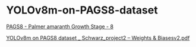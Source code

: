 # YOLOv8m-on-PAGS8-dataset
[PAGS8 - Palmer amaranth Growth Stage - 8](https://api.wandb.ai/links/qbizm/5h3pg5fq)

[YOLOv8m on PAGS8 dataset _ Schwarz_project2 – Weights & Biasesv2.pdf](https://github.com/user-attachments/files/17479605/YOLOv8m.on.PAGS8.dataset._.Schwarz_project2.Weights.Biasesv2.pdf)
